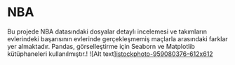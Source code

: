 # NBA
Bu projede NBA datasındaki dosyalar detaylı incelemesi ve takımların evlerindeki başarısının evlerinde gerçekleşmemiş maçlarla arasındaki farklar yer almaktadır. Pandas, görselleştirme için Seaborn ve Matplotlib
kütüphaneleri kullanılmıştır.!
![Alt text][istockphoto-959080376-612x612](https://user-images.githubusercontent.com/69468105/182438063-c661ee87-d0df-473e-b5fa-26813b135d4a.jpg)
